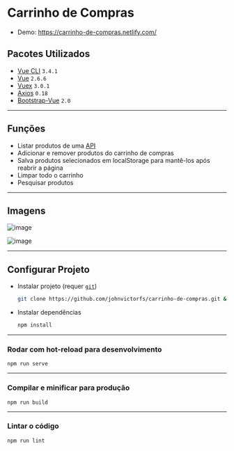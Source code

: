 # Carrinho de Compras

- Demo: https://carrinho-de-compras.netlify.com/

## Pacotes Utilizados
- [Vue CLI](https://cli.vuejs.org/) `3.4.1`
- [Vue](https://vuejs.org/) `2.6.6`
- [Vuex](https://vuex.vuejs.org/) `3.0.1`
- [Axios](https://github.com/axios/axios) `0.18`
- [Bootstrap-Vue](https://bootstrap-vue.js.org/) `2.0`

***

## Funções

- Listar produtos de uma [API](https://api.jsonbin.io/b/5c63035e1198012fc895fba7)
- Adicionar e remover produtos do carrinho de compras
- Salva produtos selecionados em localStorage para mantê-los após reabrir a página
- Limpar todo o carrinho
- Pesquisar produtos

***

## Imagens

![image](https://user-images.githubusercontent.com/37747572/53690104-e0ca4900-3d42-11e9-9862-39fc72f73fe2.png)

![image](https://user-images.githubusercontent.com/37747572/53690109-048d8f00-3d43-11e9-9794-c914e97fdf6b.png)

***

## Configurar Projeto

- Instalar projeto (requer [`git`](https://git-scm.com/))
    ```bash
    git clone https://github.com/johnvictorfs/carrinho-de-compras.git && cd carrinho-de-compras
    ```
- Instalar dependências
    ```bash
    npm install
    ```

***

### Rodar com hot-reload para desenvolvimento
```
npm run serve
```

***

### Compilar e minificar para produção
```
npm run build
```

***

### Lintar o código
```
npm run lint
```
